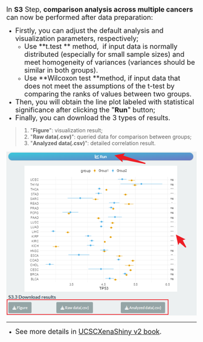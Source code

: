 <font size="4">In **S3** Step, **comparison analysis across multiple cancers** can now be performed after data preparation:</font>

- <font size="4">Firstly, you can adjust the default analysis and visualization parameters, respectively;</font>
  - <font size="4">Use **t.test ** method,  if input data is normally distributed (especially for small sample sizes) and meet homogeneity of variances (variances should be similar in both groups).</font>
  - <font size="4">Use **Wilcoxon test **method, if input data that does not meet the assumptions of the t-test by comparing the ranks of values between two groups.</font>
- <font size="4">Then, you will obtain the line plot labeled with statistical significance after clicking the "**Run**" button;</font>
- <font size="4">Finally, you can download the 3 types of results.</font>

> 1. "**Figure**": visualization result;
> 2. "**Raw data(.csv)**": queried data for comparison between groups;
> 3. "**Analyzed data(.csv)**": detailed correlation result.


<p align="center">
<img src="https://raw.githubusercontent.com/lishensuo/images2/main/img01/image-20240114210002465.png" alt="image-20240114210002465"   width="700" />
</p>

---

- <font size="4"> See more details in [UCSCXenaShiny v2 book](https://lishensuo.github.io/UCSCXenaShiny_Book/). </font> 